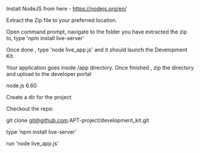 Install NodeJS from here - https://nodejs.org/en/

Extract the Zip file to your preferred location.

Open command prompt, navigate to the folder you have extracted the zip to,  type 'npm install live-server'

Once done , type 'node live_app.js' and it should launch the Development Kit.

Your application goes inside /app directory. Once finished , zip the directory and upload to the developer portal

node.js 6.60

Create a dir for the project

Checkout the repo:

git clone git@github.com:APT-project/development_kit.git

type 'npm install live-server'

run 'node live_app.js'
